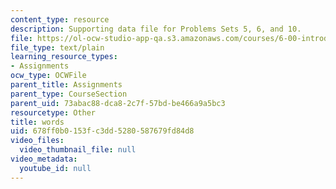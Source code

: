```yaml
---
content_type: resource
description: Supporting data file for Problems Sets 5, 6, and 10.
file: https://ol-ocw-studio-app-qa.s3.amazonaws.com/courses/6-00-introduction-to-computer-science-and-programming-fall-2008/678ff0b0153fc3dd5280587679fd84d8_words.txt
file_type: text/plain
learning_resource_types:
- Assignments
ocw_type: OCWFile
parent_title: Assignments
parent_type: CourseSection
parent_uid: 73abac88-dca8-2c7f-57bd-be466a9a5bc3
resourcetype: Other
title: words
uid: 678ff0b0-153f-c3dd-5280-587679fd84d8
video_files:
  video_thumbnail_file: null
video_metadata:
  youtube_id: null
---
```

